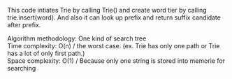 This code intiates Trie by calling Trie() and create word tier by calling trie.insert(word). And also it can look up prefix and return suffix candidate after prefix. <br>

Algorithm methodology: One kind of search tree <br>
Time complexity: O(n) / the worst case. (ex. Trie has only one path or Trie has a lot of only first path.)  <br>
Space complexity: O(1) / Because only one string is stored into memorie for searching <br>
